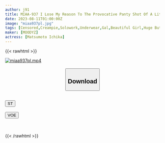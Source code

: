 ```yaml
---
author: j91
title: MIAA-937 I Lose My Reason To The Provocative Panty Shot Of A Little Devil Gal Who Loves Me (Older Brother) Too Much, And I Lose My Reason And Live A Big Ass Back Creampie Life. Ichika Matsumoto
date: 2023-08-11T01:00:00Z
image: "miaa937pl.jpg"
tags: [Censored,Creampie,Solowork,Underwear,Gal,Beautiful Girl,Huge Butt	 ]
maker: [MOODYZ]
actress: [Matsumoto Ichika]
---
```



{{< rawhtml >}}

<div class="video" data-videoid="23YPmZMAZOcZgK3">
    <a href="javascript:;">
        <img src="https://my.j91.asia/posts/miaa937pl/miaa937pl.jpg" width="WIDTH" height="HEIGHT" alt="miaa937pl.mp4" loading="lazy">
    </a>
</div>

<script type="text/javascript" src="https://j91.asia/asset/on-demand-st.js"></script>

<br>
  <link rel="stylesheet" href="https://j91.asia/asset/bs5.css">
  
  <center>
  <button class="btn btn-primary" type="button" data-bs-toggle="collapse" data-bs-target=".multi-collapse" aria-expanded="false" aria-controls="multiCollapseExample1 multiCollapseExample2"><h2>Download</h2></button></center>
</p>
<div class="row">
  <div class="col">
    <div class="collapse multi-collapse" id="multiCollapseExample1">
      <div class="card card-body">
	      	      <br>
<div class="buttons">  
<a href="https://streamtape.to/v/23YPmZMAZOcZgK3"><button class="btn-hover color-3"><i class="fa fa-download"></i> ST</button></a></div>
    </div>
  </div>
</div>
  <div class="col">
    <div class="collapse multi-collapse" id="multiCollapseExample2">
      <div class="card card-body">
	      <br>
<div class="buttons">
    <a href="https://voe.sx/9bs0kste8gnk"><button class="btn-hover color-9"><i class="fa fa-download"></i> VOE</button></a></div>
<br><br>
      </div>
    </div>
  </div>
</div>

{{< /rawhtml >}}